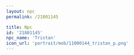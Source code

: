 ```yaml
---
layout: npc
permalink: /21801145

title: Npc
id: '21801145'
npc_name: 'Tristan'
icon_url: 'portrait/mob/11000144_tristan_p.png'
---
```

